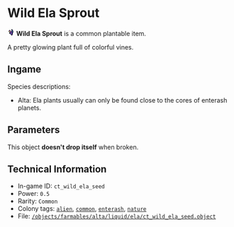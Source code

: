 # Wild Ela Sprout

<img src="https://raw.githubusercontent.com/Ceterai/Enternia/main/objects/farmables/alta/liquid/ela/icon.png" alt="Wild Ela Sprout icon" loading="lazy" height=16px width="auto" /> **Wild Ela Sprout** is a common plantable item.

A pretty glowing plant full of colorful vines.

## Ingame

Species descriptions:

- Alta: Ela plants usually can only be found close to the cores of enterash planets.

## Parameters

This object **doesn't drop itself** when broken.

## Technical Information

- In-game ID: `ct_wild_ela_seed`
- Power: `0.5`
- Rarity: `Common`
- Colony tags: [`alien`](https://ceterai.github.io/MyEnternia/Wiki/Tags/Alien), [`common`](https://ceterai.github.io/MyEnternia/Wiki/Tags/Common), [`enterash`](https://ceterai.github.io/MyEnternia/Wiki/Tags/Enterash), [`nature`](https://ceterai.github.io/MyEnternia/Wiki/Tags/Nature)
- File: [`/objects/farmables/alta/liquid/ela/ct_wild_ela_seed.object`](https://github.com/Ceterai/Enternia/blob/main/objects/farmables/alta/liquid/ela/ct_wild_ela_seed.object)
